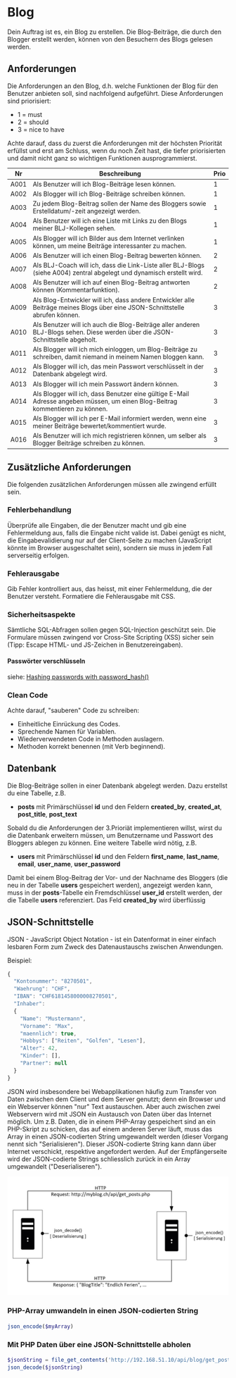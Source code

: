 # Blog

Dein Auftrag ist es, ein Blog zu erstellen. Die Blog-Beiträge, die durch den Blogger erstellt werden, können von den Besuchern des Blogs gelesen werden.

## Anforderungen

Die Anforderungen an den Blog, d.h. welche Funktionen der Blog für den Benutzer anbieten soll, sind nachfolgend aufgeführt. Diese Anforderungen sind priorisiert:

- 1 = must
- 2 = should
- 3 = nice to have

Achte darauf, dass du zuerst die Anforderungen mit der höchsten Priorität erfüllst und erst am Schluss, wenn du noch Zeit hast, die tiefer priorisierten und damit nicht ganz so wichtigen Funktionen ausprogrammierst. 

| Nr   | Beschreibung                                                                                                                     | Prio |
|------|----------------------------------------------------------------------------------------------------------------------------------|------|
| A001 | Als Benutzer will ich Blog-Beiträge lesen können.                                                                                |   1  |
| A002 | Als Blogger will ich Blog-Beiträge schreiben können.                                                                             |   1  |
| A003 | Zu jedem Blog-Beitrag sollen der Name des Bloggers sowie Erstelldatum/-zeit angezeigt werden.                                    |   1  |
| A004 | Als Benutzer will ich eine Liste mit Links zu den Blogs meiner BLJ-Kollegen sehen.                                               |   1  |
| A005 | Als Blogger will ich Bilder aus dem Internet verlinken können, um meine Beiträge interessanter zu machen.                        |   1  |
| A006 | Als Benutzer will ich einen Blog-Beitrag bewerten können.                                                                        |   2  |
| A007 | Als BLJ-Coach will ich, dass die Link-Liste aller BLJ-Blogs (siehe A004) zentral abgelegt und dynamisch erstellt wird.           |   2  |
| A008 | Als Benutzer will ich auf einen Blog-Beitrag antworten können (Kommentarfunktion).                                               |   2  |
| A009 | Als Blog-Entwickler will ich, dass andere Entwickler alle Beiträge meines Blogs über eine JSON-Schnittstelle abrufen können.     |   3  |
| A010 | Als Benutzer will ich auch die Blog-Beiträge aller anderen BLJ-Blogs sehen. Diese werden über die JSON-Schnittstelle abgeholt.   |   3  |
| A011 | Als Blogger will ich mich einloggen, um Blog-Beiträge zu schreiben, damit niemand in meinem Namen bloggen kann.                  |   3  |
| A012 | Als Blogger will ich, das mein Passwort verschlüsselt in der Datenbank abgelegt wird.                                            |   3  |
| A013 | Als Blogger will ich mein Passwort ändern können.                                                                                |   3  |
| A014 | Als Blogger will ich, dass Benutzer eine gültige E-Mail Adresse angeben müssen, um einen Blog-Beitrag kommentieren zu können.    |   3  |
| A015 | Als Blogger will ich per E-Mail informiert werden, wenn eine meiner Beiträge bewertet/kommentiert wurde.                         |   3  |
| A016 | Als Benutzer will ich mich registrieren können, um selber als Blogger Beiträge schreiben zu können.                              |   3  |

## Zusätzliche Anforderungen

Die folgenden zusätzlichen Anforderungen müssen alle zwingend erfüllt sein.

### Fehlerbehandlung

Überprüfe alle Eingaben, die der Benutzer macht und gib eine Fehlermeldung aus, falls die Eingabe nicht valide ist. Dabei genügt es nicht, die Eingabevalidierung nur auf der Client-Seite zu machen (JavaScript könnte im Browser ausgeschaltet sein), sondern sie muss in jedem Fall serverseitig erfolgen.

### Fehlerausgabe

Gib Fehler kontrolliert aus, das heisst, mit einer Fehlermeldung, die der Benutzer versteht. Formatiere die Fehlerausgabe mit CSS.

### Sicherheitsaspekte

Sämtliche SQL-Abfragen sollen gegen SQL-Injection geschützt sein. Die Formulare müssen zwingend vor Cross-Site Scripting (XSS) sicher sein (Tipp: Escape HTML- und JS-Zeichen in Benutzereingaben).

#### Passwörter verschlüsseln

siehe: [Hashing passwords with password_hash()](http://www.phptherightway.com/#password_hashing)

### Clean Code

Achte darauf, "sauberen" Code zu schreiben:

- Einheitliche Einrückung des Codes.
- Sprechende Namen für Variablen.
- Wiederverwendeten Code in Methoden auslagern.
- Methoden korrekt benennen (mit Verb beginnend).

## Datenbank

Die Blog-Beiträge sollen in einer Datenbank abgelegt werden. Dazu erstellst du eine Tabelle, z.B.

- **posts** mit Primärschlüssel **id** und den Feldern   **created_by**, **created_at**, **post_title**, **post_text**

Sobald du die Anforderungen der 3.Prioriät implementieren willst, wirst du die Datenbank erweitern müssen, um Benutzername und Passwort des Bloggers ablegen zu können. Eine weitere Tabelle wird nötig, z.B.

- **users** mit Primärschlüssel **id** und den Feldern **first_name**, **last_name**, **email**, **user_name**, **user_password**

Damit bei einem Blog-Beitrag der Vor- und der Nachname des Bloggers (die neu in der Tabelle **users** gespeichert werden), angezeigt werden kann, muss in der **posts**-Tabelle ein Fremdschlüssel **user_id** erstellt werden, der die Tabelle **users** referenziert. Das Feld **created_by** wird überflüssig

## JSON-Schnittstelle

JSON - JavaScript Object Notation - ist ein Datenformat in einer einfach lesbaren Form zum Zweck des Datenaustauschs zwischen Anwendungen.

Beispiel:

```javascript
{
  "Kontonummer": "8270501",
  "Waehrung": "CHF", 
  "IBAN": "CHF6181458000008270501", 
  "Inhaber":
  {
    "Name": "Mustermann",
    "Vorname": "Max",
    "maennlich": true,
    "Hobbys": ["Reiten", "Golfen", "Lesen"],
    "Alter": 42,
    "Kinder": [],
    "Partner": null
  }
}
```

 JSON wird insbesondere bei Webapplikationen häufig zum Transfer von Daten zwischen dem Client und dem Server genutzt; denn ein Browser und ein Webserver können "nur" Text austauschen. Aber auch zwischen zwei Webservern wird mit JSON ein Austausch von Daten über das Internet möglich. Um  z.B. Daten, die in einem PHP-Array gespeichert sind an ein PHP-Skript zu schicken, das auf einem anderen Server läuft, muss das Array in einen JSON-codierten String umgewandelt werden (dieser Vorgang nennt sich "Serialisieren"). Dieser JSON-codierte String kann dann über Internet verschickt, respektive angefordert werden. Auf der Empfängerseite wird der JSON-codierte Strings schliesslich zurück in ein Array umgewandelt ("Deserialiseren").

 ![Szene 1](res/01.jpg)

### PHP-Array umwandeln in einen JSON-codierten String

```php
json_encode($myArray)
```

### Mit PHP Daten über eine JSON-Schnittstelle abholen

```php
$jsonString = file_get_contents('http://192.168.51.10/api/blog/get_posts.php');
json_decode($jsonString)
```
